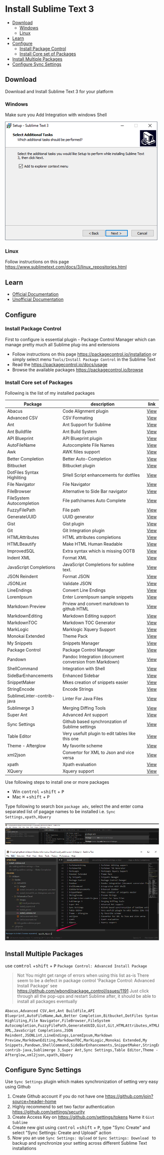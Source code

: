 # Install Sublime Text 3

<!-- MarkdownTOC depth=0 -->

- [Download](#download)
    - [Windows](#windows)
    - [Linux](#linux)
- [Learn](#learn)
- [Configure](#configure)
    - [Install Package Control](#install-package-control)
    - [Install Core set of Packages](#install-core-set-of-packages)
- [Install Multiple Packages](#install-multiple-packages)
- [Configure Sync Settings](#configure-sync-settings)

<!-- /MarkdownTOC -->


## Download

Download and Install Sublime Text 3 for your platform


### Windows

Make sure you Add Integration with windows Shell

![shell integration](images/install_sublime_win_shell_integration.png)

### Linux

Follow instructions on this page
https://www.sublimetext.com/docs/3/linux_repositories.html

## Learn

- [Official Documentation](https://www.sublimetext.com/docs/3/)
- [Unofficial Documentation](https://docs.sublimetext.info/en/latest/index.html)

## Configure

### Install Package Control

First to configure is essential plugin - Package Control Manager which can manage pretty much all Sublime plug-ins and extensions

- Follow instructions on this page https://packagecontrol.io/installation or simply select menu `Tools/Install Package Control` in the Sublime Text
- Read the https://packagecontrol.io/docs/usage
- Browse the available packages https://packagecontrol.io/browse


### Install Core set of Packages

Following is the list of my installed packages

|          Package           |                      description                       |                                    link                                   |
|----------------------------|--------------------------------------------------------|---------------------------------------------------------------------------|
| Abacus                     | Code Alignment plugin                                  | [View](https://packagecontrol.io/packages/Abacus)                         |
| Advanced CSV               | CSV Formating                                          | [View](https://packagecontrol.io/packages/Advanced%20CSV)                 |
| Ant                        | Ant Support for Sublime                                | [View](https://packagecontrol.io/packages/Ant)                            |
| Ant Buildfile              | Ant Build System                                       | [View](https://packagecontrol.io/packages/Ant%20Buildfile)                |
| API Blueprint              | API Blueprint plugin                                   | [View](https://packagecontrol.io/packages/API%20Blueprint)                |
| AutoFileName               | Autocomplete File Names                                | [View](https://packagecontrol.io/packages/AutoFileName)                   |
| Awk                        | AWK fiiles support                                     | [View](https://packagecontrol.io/packages/Awk)                            |
| Better Completion          | Better Auto-Completion                                 | [View](https://packagecontrol.io/packages/Better%20Completion)            |
| Bitbucket                  | Bitbucket plugin                                       | [View](https://packagecontrol.io/packages/Bitbucket)                      |
| DotFiles Syntax Highliting | SHell Script enhancements for dotfiles                 | [View](https://packagecontrol.io/packages/DotFiles%20Syntax%20Highliting) |
| File Navigator             | File Navigator                                         | [View](https://packagecontrol.io/packages/File%20Navigator)               |
| FileBrowser                | Alternative to Side Bar navigator                      | [View](https://packagecontrol.io/packages/FileBrowser)                    |
| FileSystem Autocompletion  | File path/names Auto Complete                          | [View](https://packagecontrol.io/packages/FileSystem%20Autocompletion)    |
| FuzzyFilePath              | File path                                              | [View](https://packagecontrol.io/packages/FuzzyFilePath)                  |
| GenerateUUID               | UUID generator                                         | [View](https://packagecontrol.io/packages/GenerateUUID)                   |
| Gist                       | Gist plugin                                            | [View](https://packagecontrol.io/packages/Gist)                           |
| Git                        | Git Integration plugin                                 | [View](https://packagecontrol.io/packages/Git)                            |
| HTMLAttributes             | HTML attributes completions                            | [View](https://packagecontrol.io/packages/HTMLAttributes)                 |
| HTMLBeautify               | Make HTML Human Readable                               | [View](https://packagecontrol.io/packages/HTMLBeautify)                   |
| ImprovedSQL                | Extra syntax which is missing OOTB                     | [View](https://packagecontrol.io/packages/ImprovedSQL)                    |
| Indent XML                 | Format XML                                             | [View](https://packagecontrol.io/packages/Indent%20XML)                   |
| JavaScript Completions     | JavaScript Completions for sublime text.               | [View](https://packagecontrol.io/packages/JavaScript%20Completions)       |
| JSON Reindent              | Format JSON                                            | [View](https://packagecontrol.io/packages/JSON%20Reindent)                |
| JSONLint                   | Validate JSON                                          | [View](https://packagecontrol.io/packages/JSONLint)                       |
| LineEndings                | Convert Line Endings                                   | [View](https://packagecontrol.io/packages/LineEndings)                    |
| LoremIpsum                 | Enter LoremIpsum sample snippets                       | [View](https://packagecontrol.io/packages/LoremIpsum)                     |
| Markdown Preview           | Prview and convert markdown to github HTML             | [View](https://packagecontrol.io/packages/Markdown%20Preview)             |
| MarkdownEditing            | Markdown Editing support                               | [View](https://packagecontrol.io/packages/MarkdownEditing)                |
| MarkdownTOC                | Markdown TOC Generator                                 | [View](https://packagecontrol.io/packages/MarkdownTOC)                    |
| MarkLogic                  | Marklogic Xquery Support                               | [View](https://packagecontrol.io/packages/MarkLogic)                      |
| Monokai Extended           | Theme Pack                                             | [View](https://packagecontrol.io/packages/Monokai%20Extended)             |
| My Snippets                | Snippets Manager                                       | [View](https://packagecontrol.io/packages/My%20Snippets)                  |
| Package Control            | Package Control Manager                                | [View](https://packagecontrol.io/packages/Package%20Control)              |
| Pandown                    | Pandoc Integration (document conversion from Markdown) | [View](https://packagecontrol.io/packages/Pandown)                        |
| ShellCommand               | Integration with Shell                                 | [View](https://packagecontrol.io/packages/ShellCommand)                   |
| SideBarEnhancements        | Enhanced Sidebar                                       | [View](https://packagecontrol.io/packages/SideBarEnhancements)            |
| SnippetMaker               | Mkes creation of snippets easier                       | [View](https://packagecontrol.io/packages/SnippetMaker)                   |
| StringEncode               | Encode Strings                                         | [View](https://packagecontrol.io/packages/StringEncode)                   |
| SublimeLinter-contrib-java | Linter For Java Files                                  | [View](https://packagecontrol.io/packages/SublimeLinter-contrib-java)     |
| Sublimerge 3               | Merging Diffing Tools                                  | [View](https://packagecontrol.io/packages/Sublimerge%203)                 |
| Super Ant                  | Advanced Ant support                                   | [View](https://packagecontrol.io/packages/Super%20Ant)                    |
| Sync Settings              | Github based synchronzation of Sublime settings        | [View](https://packagecontrol.io/packages/Sync%20Settings)                |
| Table Editor               | Very usefult plugin to edit tables like this one       | [View](https://packagecontrol.io/packages/Table%20Editor)                 |
| Theme - Afterglow          | My favorite scheme                                     | [View](https://packagecontrol.io/packages/Theme%20-%20Afterglow)          |
| xml2json                   | Convertor for XML to Json and vice versa               | [View](https://packagecontrol.io/packages/xml2json)                       |
| xpath                      | Xpath evaluation                                       | [View](https://packagecontrol.io/packages/xpath)                          |
| XQuery                     | Xquery support                                         | [View](https://packagecontrol.io/packages/XQuery)                         |

Use following steps to install one or more packages

- Win <kbd>control</kbd> +<kbd>shift</kbd> + <kbd>P</kbd>
- Mac <kbd>&#8984;</kbd> +<kbd>shift</kbd> + <kbd>P</kbd>


Type following to search box `package adv`, select the
and  enter coma separated list of pagage names to be installed i.e. `Sync Settings,xpath,XQuery`

![Install multiple packages](./images/install_packages.png)

![Install Packages Example](./images/install_packages_entry.png)


## Install Multiple Packages
use <kbd>comtrol</kbd> +<kbd>shift</kbd> + <kbd>P</kbd>  `Package Control: Advanced Install Package`

> Not You might get range of errors when using this list as-is
> There seem to be a defect in package control 'Package Control: Advanced Install Package' see https://github.com/wbond/package_control/issues/1191
> Just click through all the pop-ups and restart Sublime after, it should be able to install all packages eventually

```
Abacus,Advanced CSV,Ant,Ant Buildfile,API Blueprint,AutoFileName,Awk,Better Completion,Bitbucket,DotFiles Syntax Highliting,File Navigator,FileBrowser,FileSystem Autocompletion,FuzzyFilePath,GenerateUUID,Gist,Git,HTMLAttributes,HTMLBeautify,ImprovedSQL,Indent XML,JavaScript Completions,JSON Reindent,JSONLint,LineEndings,LoremIpsum,Markdown Preview,MarkdownEditing,MarkdownTOC,MarkLogic,Monokai Extended,My Snippets,Pandown,ShellCommand,SideBarEnhancements,SnippetMaker,StringEncode,SublimeLinter-contrib-java,Sublimerge 3,Super Ant,Sync Settings,Table Editor,Theme - Afterglow,xml2json,xpath,XQuery
```


## Configure Sync Settings

Use `Sync Settings` plugin which makes synchronization of setting very easy using Github

1. Create Github account if you do not have one https://github.com/join?source=header-home
2. Highly recommend to set two factor authentication https://github.com/settings/security
3. Create Access Key on https://github.com/settings/tokens Name it `Gist Sublime`
4. Create new gist using <kbd>control</kbd> +<kbd>shift</kbd> + <kbd>P</kbd>, type "Sync Create" and select "Sync Settings: Create and Upload" action
6. Now you an use `Sync Settings: Upload` or `Sync Settings: Download ` to backup and synchronize your setting across different Sublime Text installations



